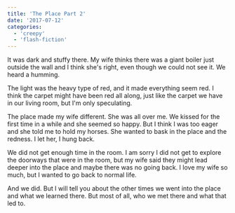 ```yaml
---
title: 'The Place Part 2'
date: '2017-07-12'
categories:
  - 'creepy'
  - 'flash-fiction'
---
```


It was dark and stuffy there. My wife thinks there was a giant boiler just
outside the wall and I think she's right, even though we could not see it. We
heard a humming.

<!-- truncate -->

The light was the heavy type of red, and it made everything seem red. I think
the carpet might have been red all along, just like the carpet we have in our
living room, but I'm only speculating.

The place made my wife different. She was all over me. We kissed for the first
time in a while and she seemed so happy. But I think I was too eager and she
told me to hold my horses. She wanted to bask in the place and the redness. I
let her, I hung back.

We did not get enough time in the room. I am sorry I did not get to explore the
doorways that were in the room, but my wife said they might lead deeper into the
place and maybe there was no going back. I love my wife so much, but I wanted to
go back to normal life.

And we did. But I will tell you about the other times we went into the place and
what we learned there. But most of all, who we met there and what that led to.
